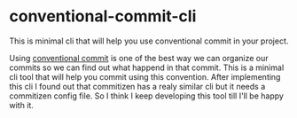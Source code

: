 # conventional-commit-cli
This is minimal cli that will help you use conventional commit in your project.

Using [conventional commit](https://www.conventionalcommits.org/en/v1.0.0/) is one of the best way we can organize our commits so we can find out what happend in that commit. This is a minimal cli tool that will help you commit using this convention.
After implementing this cli I found out that commitizen has a realy similar cli but it needs a commitizen config file. So I think I keep developing this tool till I'll be happy with it.



